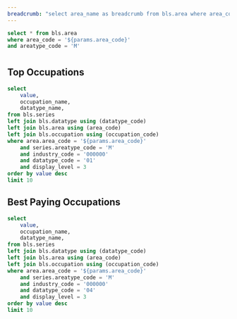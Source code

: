 ```yaml
---
breadcrumb: "select area_name as breadcrumb from bls.area where area_code = '${params.area_code}' and areatype_code = 'M'"
---
```


```sql metro
select * from bls.area
where area_code = '${params.area_code}'
and areatype_code = 'M'
```

# <Value data={metro} column=area_name/>

## Top Occupations

```sql top_occupations
select
    value,
    occupation_name,
    datatype_name,
from bls.series
left join bls.datatype using (datatype_code)
left join bls.area using (area_code)
left join bls.occupation using (occupation_code)
where area.area_code = '${params.area_code}'
    and series.areatype_code = 'M'
    and industry_code = '000000'
    and datatype_code = '01'
    and display_level = 3
order by value desc
limit 10
```

<BarChart
    data={top_occupations}
    x=occupation_name
    y=value
    swapXY
    yFmt=num0
    emptySet=pass
    emptyMessage="No occupations found"
/>

## Best Paying Occupations

```sql best_paying_occupations
select
    value,
    occupation_name,
    datatype_name,
from bls.series
left join bls.datatype using (datatype_code)
left join bls.area using (area_code)
left join bls.occupation using (occupation_code)
where area.area_code = '${params.area_code}'
    and series.areatype_code = 'M'
    and industry_code = '000000'
    and datatype_code = '04'
    and display_level = 3
order by value desc
limit 10
```

<BarChart
    data={best_paying_occupations}
    x=occupation_name
    y=value
    swapXY
    yFmt=usd0k
    emptySet=pass 
    emptyMessage="No occupations found"
/>







